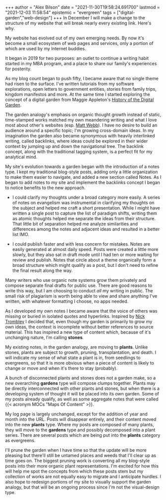 +++
author = "Alex Bilson"
date = "2021-11-30T19:58:24.691700"
lastmod = "2021-12-03 11:58:54"
epistemic = "evergreen"
tags = ["digital-garden","web-design"]
+++
In December I will make a change to the structure of my website that will break nearly every existing link. Here's why.

My website has evolved out of my own emerging needs. By now it's become a small ecosystem of web pages and services, only a portion of which are used by my Internet buddies.

It began in 2019 for two purposes: an outlet to continue a writing habit started in my MBA program, and a place to share our family's experiences for posterity.

As my blog count began to push fifty, I became aware that no single theme had risen to the surface. I've written tutorials from my software explorations, open letters to government entities, stories from family trips, kingdom manifestos and more. At the same time I started exploring the concept of a digital garden from Maggie Appleton's [History of the Digital Garden](https://maggieappleton.com/garden-history).

The garden analogy's emphasis on organic thought growth instead of static, time-stamped works matched my own meandering writing and what I love most about other's websites (esp. [Matt Webb](http://interconnected.org/home/)). I have no desire to build an audience around a specific topic; I'm growing cross-domain ideas. In my imagination the garden also became synonymous with heavily interlinked writing, called backlinks, where ideas could be explored in their wider context by jumping up and down the navigational tree. The backlink concept, along with the traditional tagging system, is a perfect fit for my analytical mind.

My site's evolution towards a garden began with the introduction of a notes type. I kept my traditional blog-style posts, adding only a little organization to make them easier to navigate, and added a new section called Notes. As I began to add notes to my site and implement the backlinks concept I began to notice benefits to the new approach.

* I could clarify my thoughts under a broad category more easily. A series of notes on evangelism was instrumental in clarifying my thoughts on the subject and helped me craft a short presentation. While I might have written a single post to capture the list of paradigm shifts, writing them as atomic thoughts helped me separate the ideas from their structure. That little bit of separation helped me analyze similarities and differences among the notes and adjacent ideas and resulted in a better list IMO.

* I could publish faster and with less concern for mistakes. Notes are easily generated at almost daily speed. Posts were created a little more slowly, but they also sat in draft mode until I had ten or more waiting for review and publish. Notes that circle about a theme organically form a broad structure which might qualify as a post, but I don't need to refine the final result along the way.

Many writers who use organic note systems grow them privately and compose separate final drafts for public use. There are good reasons to write this way, but I am choosing to conduct _all_ my writing in public. The small risk of plagiarism is worth being able to view and share anything I've written, with whatever formatting I choose, no apps needed.

As I developed my own notes I became aware that the voice of others was missing or buried in isolated quotes and hyperlinks. Inspired by [Nick Trombley](barnsworthburning.net) I decided that, even though my garden is primarily to grow my own ideas, the context is incomplete without better references to source material. This has inspired a new type of content which, because of it's unchanging nature, I'm calling **stones**.

My existing notes, in the garden analogy, are moving to **plants**. Unlike stones, plants are subject to growth, pruning, transplantation, and death. I will indicate my sense of what state a plant is in, from seedlings to evergreens, so that it is more obvious when a piece of content is likely to change or move and when it's there to stay (probably).

A bunch of disconnected plants and stones does not a garden make, so a new overarching **gardens** type will compose clumps together. Plants may be directly interconnected with other plants and stones, but when there is a developing system of thought it will be placed into its own garden. Some of my posts already qualify, as well as some aggregate notes that were called {{< acronym MOCs "Maps Of Content" >}}.

My log page is largely unchanged, except for the addition of year and month into the URL. Posts will disappear entirely, and their content moved into the new **plants** type. Where my posts are composed of many plants, they will move to the **gardens** type and possibly decomposed into a plant series. There are several posts which are being put into the **plants** category as evergreens.

I'll prune the garden when I have time so that the update will be more pleasing but there'll still be untamed places and weeds that I'll clear up as time goes on. The biggest pruning work is converting all my blog-style posts into their more organic plant representations. I'm excited for how this will help me spot the concepts from which these posts stem but my collection of works are not equally easy to migrate and I anticipate hurdles. I also hope to redesign portions of my site to visually support the garden analogy, but that will be an ongoing process since I'm not the visual-design type.
